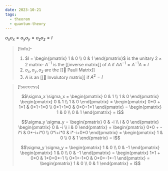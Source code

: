 ```yaml
---
date: 2023-10-21
tags:
  - theorem
  - quantum-theory
---
```

$\sigma_x \sigma_x = \sigma_y \sigma_y = \sigma_z \sigma_z = I$ 

>[!info]-
> 1. $I = \begin{pmatrix} 1 & 0 \\ 0 & 1 \end{pmatrix}$ is the unitary $2 \times 2$ matrix- $A^{-1}$ is the [[inverse matrix]] of $A$ if $AA^{-1} = A^{-1}A = I$ 
> 2. $\sigma_x, \sigma_y, \sigma_z$ are the [[📘 Pauli Matrix]]
> 3. $A$ is an [[📘 Involutory matrix]] if $A^2=I$

>[!success]
> 
> $$\sigma_x \sigma_x = \begin{pmatrix} 0 & 1 \\ 1 & 0 \end{pmatrix} \begin{pmatrix} 0 & 1 \\ 1 & 0 \end{pmatrix} = \begin{pmatrix} 0*0 + 1*1 & 0*1+1*0 \\ 0*1+1*0 & 0*0+1*1 \end{pmatrix} = \begin{pmatrix} 1 & 0 \\ 0 & 1 \end{pmatrix} = I$$
> 
> $$\sigma_y \sigma_y = \begin{pmatrix} 0 & -i \\ i & 0 \end{pmatrix} \begin{pmatrix} 0 & -i \\ i & 0 \end{pmatrix} = \begin{pmatrix} 0*0 + -i*i & 0*-i+i*0 \\ 0*i+i*0 & i*-i+0*0 \end{pmatrix} = \begin{pmatrix} 1 & 0 \\ 0 & 1 \end{pmatrix} = I$$
> 
> $$\sigma_y \sigma_y = \begin{pmatrix} 1 & 0 \\ 0 & -1 \end{pmatrix} \begin{pmatrix} 1 & 0 \\ 0 & -1 \end{pmatrix} = \begin{pmatrix} 1*1 + 0*0 & 1*0+0*-1 \\ 0*1+-1*0 & 0*0+-1*-1 \end{pmatrix} = \begin{pmatrix} 1 & 0 \\ 0 & 1 \end{pmatrix} = I$$
